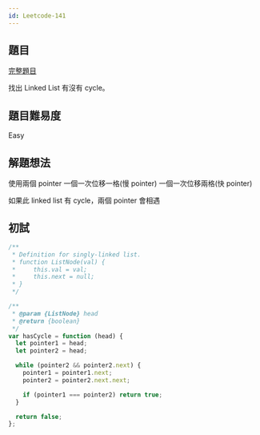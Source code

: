 ```yaml
---
id: Leetcode-141
---
```


## 題目

[完整題目](https://leetcode.com/problems/linked-list-cycle/)

找出 Linked List 有沒有 cycle。

## 題目難易度

Easy

## 解題想法

使用兩個 pointer
一個一次位移一格(慢 pointer)
一個一次位移兩格(快 pointer)

如果此 linked list 有 cycle，兩個 pointer 會相遇

## 初試

```javascript
/**
 * Definition for singly-linked list.
 * function ListNode(val) {
 *     this.val = val;
 *     this.next = null;
 * }
 */

/**
 * @param {ListNode} head
 * @return {boolean}
 */
var hasCycle = function (head) {
  let pointer1 = head;
  let pointer2 = head;

  while (pointer2 && pointer2.next) {
    pointer1 = pointer1.next;
    pointer2 = pointer2.next.next;

    if (pointer1 === pointer2) return true;
  }

  return false;
};
```
